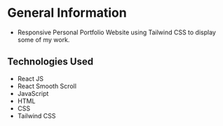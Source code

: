 # General Information

- Responsive Personal Portfolio Website using Tailwind CSS to display some of my work.

## Technologies Used

- React JS
- React Smooth Scroll
- JavaScript
- HTML
- CSS
- Tailwind CSS


